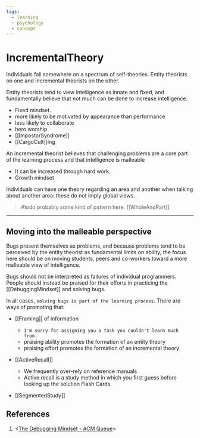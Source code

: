 ```yaml
---
tags:
  - learning
  - psychology
  - concept
---
```


# IncrementalTheory

Individuals fall somewhere on a spectrum of self-theories. Entity theorists on one and incremental theorists on the other.

Entity theorists tend to view intelligence as innate and fixed, and fundamentally believe that not much can be done to increase intelligence.

- Fixed mindset.
- more likely to be motivated by appearance than performance
- less likely to collaborate
- hero worship
- [[ImpostorSyndrome]]
- [[CargoCult]]ing

An incremental theorist believes that challenging problems are a core part of the learning process and that intelligence is malleable

- It can be increased through hard work.
- Growth mindset

Individuals can have one theory regarding an area and another when talking about another area: these do not imply global views.

> \#todo probably some kind of pattern here. [[WholeAndPart]]

___

## Moving into the malleable perspective

Bugs present themselves as problems, and because problems tend to be perceived by the entity theorist as fundamental limits on ability, the focus here should be on moving students, peers and co-workers toward a more malleable view of intelligence.

Bugs should not be interpreted as failures of individual programmers.
People should instead be praised for their efforts in practicing the [[DebuggingMindset]] and solving bugs.

In all cases, `solving bugs is part of the learning process`. There are ways of promoting that:

- [[Framing]] of information

  - `I'm sorry for assigning you a task you couldn't learn much from.`
  - praising ability promotes the formation of an entity theory
  - praising effort promotes the formation of an incremental theory

- [[ActiveRecall]]

  - We frequently over-rely on reference manuals
  - Active recall is a study method in which you first guess before looking up the solution
    Flash Cards

- [[SegmentedStudy]]

## References

1. <[The Debugging Mindset - ACM Queue](https://queue.acm.org/detail.cfm?id=3068754)>
